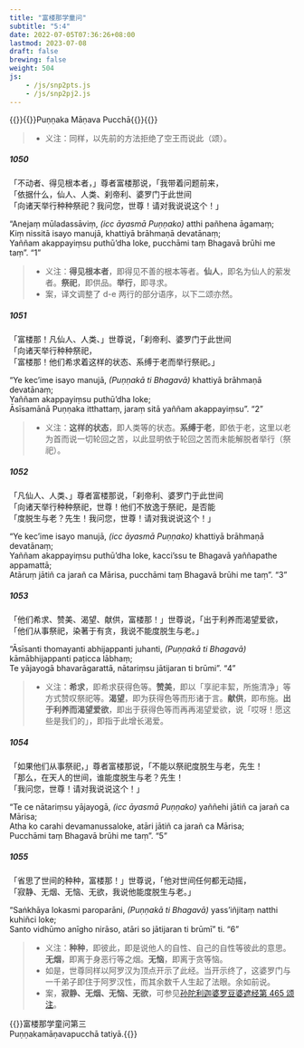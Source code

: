 ```yaml
---
title: "富楼那学童问"
subtitle: "5:4"
date: 2022-07-05T07:36:26+08:00
lastmod: 2023-07-08
draft: false
brewing: false
weight: 504
js:
    - /js/snp2pts.js
    - /js/snp2pj2.js
---
```



{{<subtitle>}}{{<suttalink src="snp5.4">}}Puṇṇaka Māṇava Pucchā{{</suttalink>}}{{</subtitle>}}

> - 义注：同样，以先前的方法拒绝了空王而说此（颂）。

##### 1050

「不动者、得见根本者，」尊者富楼那说，「我带着问题前来，  
「依据什么，仙人、人类、刹帝利、婆罗门于此世间  
「向诸天举行种种祭祀？我问您，世尊！请对我说说这个！」

“Anejaṃ mūladassāviṃ, <i>(icc āyasmā Puṇṇako)</i> atthi pañhena āgamaṃ;  
Kiṃ nissitā isayo manujā, khattiyā brāhmaṇā devatānaṃ;  
Yaññam akappayiṃsu puthū’dha loke, pucchāmi taṃ Bhagavā brūhi me taṃ”. <q>1</q>

> - 义注：**得见根本者**，即得见不善的根本等者。**仙人**，即名为仙人的萦发者。**祭祀**，即供品。**举行**，即寻求。
> - 案，译文调整了 d-e 两行的部分语序，以下二颂亦然。

##### 1051

「富楼那！凡仙人、人类、」世尊说，「刹帝利、婆罗门于此世间  
「向诸天举行种种祭祀，  
「富楼那！他们希求着这样的状态、系缚于老而举行祭祀。」

“Ye kec’ime isayo manujā, <i>(Puṇṇakā ti Bhagavā)</i> khattiyā brāhmaṇā devatānaṃ;  
Yaññam akappayiṃsu puthū’dha loke;  
Āsīsamānā Puṇṇaka itthattaṃ, jaraṃ sitā yaññam akappayiṃsu”. <q>2</q>

> - 义注：**这样的状态**，即人类等的状态。**系缚于老**，即依于老，这里以老为首而说一切轮回之苦，以此显明依于轮回之苦而未能解脱者举行（祭祀）。

##### 1052

「凡仙人、人类、」尊者富楼那说，「刹帝利、婆罗门于此世间  
「向诸天举行种种祭祀，世尊！他们不放逸于祭祀，是否能  
「度脱生与老？先生！我问您，世尊！请对我说说这个！」

“Ye kec’ime isayo manujā, <i>(icc āyasmā Puṇṇako)</i> khattiyā brāhmaṇā devatānaṃ;  
Yaññam akappayiṃsu puthū’dha loke, kacci’ssu te Bhagavā yaññapathe appamattā;  
Atāruṃ jātiñ ca jarañ ca Mārisa, pucchāmi taṃ Bhagavā brūhi me taṃ”. <q>3</q>

##### 1053

「他们希求、赞美、渴望、献供，富楼那！」世尊说，「出于利养而渴望爱欲，  
「他们从事祭祀，染著于有贪，我说不能度脱生与老。」

“Āsīsanti thomayanti abhijappanti juhanti, <i>(Puṇṇakā ti Bhagavā)</i> kāmābhijappanti paṭicca lābhaṃ;  
Te yājayogā bhavarāgarattā, nātariṃsu jātijaran ti brūmi”. <q>4</q>

> - 义注：**希求**，即希求获得色等。**赞美**，即以「享祀丰絜，所施清净」等方式赞叹祭祀等。**渴望**，即为获得色等而形诸于言。**献供**，即布施。**出于利养而渴望爱欲**，即出于获得色等而再再渴望爱欲，说「哎呀！愿这些是我们的」，即指于此增长渴爱。

##### 1054

「如果他们从事祭祀，」尊者富楼那说，「不能以祭祀度脱生与老，先生！  
「那么，在天人的世间，谁能度脱生与老？先生！  
「我问您，世尊！请对我说说这个！」

“Te ce nātariṃsu yājayogā, <i>(icc āyasmā Puṇṇako)</i> yaññehi jātiñ ca jarañ ca Mārisa;  
Atha ko carahi devamanussaloke, atāri jātiñ ca jarañ ca Mārisa;  
Pucchāmi taṃ Bhagavā brūhi me taṃ”. <q>5</q>

##### 1055

「省思了世间的种种，富楼那！」世尊说，「他对世间任何都无动摇，  
「寂静、无烟、无恼、无欲，我说他能度脱生与老。」

“Saṅkhāya lokasmi paroparāni, <i>(Puṇṇakā ti Bhagavā)</i> yass’iñjitaṃ natthi kuhiñci loke;  
Santo vidhūmo anīgho nirāso, atāri so jātijaran ti brūmī” ti. <q>6</q>

> - 义注：**种种**，即彼此，即是说他人的自性、自己的自性等彼此的意思。**无烟**，即离于身恶行等之烟。**无恼**，即离于贪等恼。
> - 如是，世尊同样以阿罗汉为顶点开示了此经。当开示终了，这婆罗门与一千弟子即住于阿罗汉性，而其余数千人生起了法眼。余如前说。
> - 案，**寂静、无烟、无恼、无欲**，可参见[孙陀利迦婆罗豆婆遮经第 465 颂注](../304/#465)。


{{<eof>}}富楼那学童问第三<br>Puṇṇakamāṇavapucchā tatiyā.{{</eof>}}